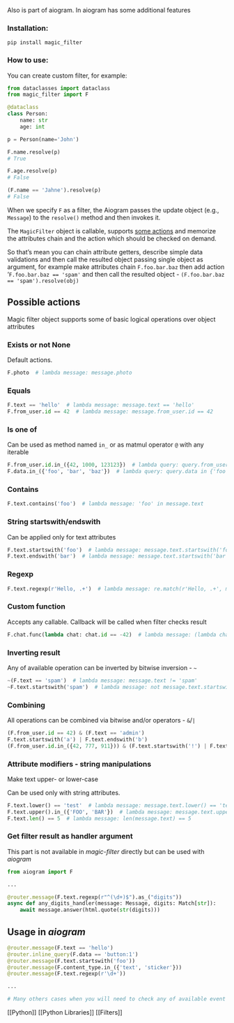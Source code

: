 Also is part of aiogram. In aiogram has some additional features

### Installation:
`pip install magic_filter`

### How to use:
You can create custom filter, for example:
```python
from dataclasses import dataclass
from magic_filter import F

@dataclass
class Person:
	name: str
	age: int

p = Person(name='John')

F.name.resolve(p)
# True

F.age.resolve(p)
# False

(F.name == 'Jahne').resolve(p)
# False

```

When we specify `F` as a filter, the Aiogram passes the update object (e.g., `Message`) to the `resolve()` method and then invokes it.



The `MagicFilter` object is callable, supports [some actions](https://docs.aiogram.dev/en/dev-3.x/dispatcher/filters/magic_filters.html#magic-filter-possible-actions) and memorize the attributes chain and the action which should be checked on demand.

So that’s mean you can chain attribute getters, describe simple data validations and then call the resulted object passing single object as argument, for example make attributes chain `F.foo.bar.baz` then add action ‘`F.foo.bar.baz == 'spam'` and then call the resulted object - `(F.foo.bar.baz == 'spam').resolve(obj)`

## Possible actions

Magic filter object supports some of basic logical operations over object attributes

### Exists or not None

Default actions.

```python
F.photo  # lambda message: message.photo
```

### Equals

```python
F.text == 'hello'  # lambda message: message.text == 'hello'
F.from_user.id == 42  # lambda message: message.from_user.id == 42
```

### Is one of

Can be used as method named `in_` or as matmul operator `@` with any iterable

```python
F.from_user.id.in_({42, 1000, 123123})  # lambda query: query.from_user.id in {42, 1000, 123123}
F.data.in_({'foo', 'bar', 'baz'})  # lambda query: query.data in {'foo', 'bar', 'baz'}
```

### Contains

```python
F.text.contains('foo')  # lambda message: 'foo' in message.text
```

### String startswith/endswith

Can be applied only for text attributes

```python
F.text.startswith('foo')  # lambda message: message.text.startswith('foo')
F.text.endswith('bar')  # lambda message: message.text.startswith('bar')
```

### Regexp

```python
F.text.regexp(r'Hello, .+')  # lambda message: re.match(r'Hello, .+', message.text)
```

### Custom function

Accepts any callable. Callback will be called when filter checks result

```python
F.chat.func(lambda chat: chat.id == -42)  # lambda message: (lambda chat: chat.id == -42)(message.chat)
```

### Inverting result

Any of available operation can be inverted by bitwise inversion - `~`

```python
~(F.text == 'spam')  # lambda message: message.text != 'spam'
~F.text.startswith('spam')  # lambda message: not message.text.startswith('spam')
```

### Combining

All operations can be combined via bitwise and/or operators - `&`/`|`

```python
(F.from_user.id == 42) & (F.text == 'admin')
F.text.startswith('a') | F.text.endswith('b')
(F.from_user.id.in_({42, 777, 911})) & (F.text.startswith('!') | F.text.startswith('/')) & F.text.contains('ban')
```

### Attribute modifiers - string manipulations

Make text upper- or lower-case

Can be used only with string attributes.

```python
F.text.lower() == 'test'  # lambda message: message.text.lower() == 'test'
F.text.upper().in_({'FOO', 'BAR'})  # lambda message: message.text.upper() in {'FOO', 'BAR'}
F.text.len() == 5  # lambda message: len(message.text) == 5
```

### Get filter result as handler argument

This part is not available in _magic-filter_ directly but can be used with _aiogram_

```python
from aiogram import F

...

@router.message(F.text.regexp(r"^(\d+)$").as_("digits"))
async def any_digits_handler(message: Message, digits: Match[str]):
    await message.answer(html.quote(str(digits)))
```

## Usage in _aiogram_

```python
@router.message(F.text == 'hello')
@router.inline_query(F.data == 'button:1')
@router.message(F.text.startswith('foo'))
@router.message(F.content_type.in_({'text', 'sticker'}))
@router.message(F.text.regexp(r'\d+'))

...

# Many others cases when you will need to check any of available event attribute
```



[[Python]]
[[Python Libraries]]
[[Filters]]







